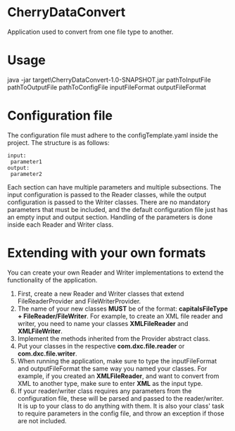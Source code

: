 # CherryDataConvert

Application used to convert from one file type to another. 

# Usage

java -jar target\CherryDataConvert-1.0-SNAPSHOT.jar pathToInputFile pathToOutputFile pathToConfigFile inputFileFormat outputFileFormat

# Configuration file

The configuration file must adhere to the configTemplate.yaml inside the project. The structure is as follows:

    input:   
     parameter1   
    output:  
     parameter2  
 
Each section can have multiple parameters and multiple subsections. The input configuration is passed to the Reader classes, while the output configuration is passed to the Writer classes. There are no mandatory parameters that must be included, and the default configuration file just has an empty input and output section. Handling of the parameters is done inside each Reader and Writer class. 

# Extending with your own formats

You can create your own Reader and Writer implementations to extend the functionality of the application.

1. First, create a new Reader and Writer classes that extend FileReaderProvider and FileWriterProvider.
  1. The name of your new classes **MUST** be of the format: **capitalsFileType + FileReader/FileWriter**. For example, to create an XML file reader and writer, you need      to name your classes **XMLFileReader** and **XMLFileWriter**.
2. Implement the methods inherited from the Provider abstract class.
3. Put your classes in the respective **com.dxc.file.reader** or **com.dxc.file.writer**.
4. When running the application, make sure to type the inputFileFormat and outputFileFormat the same way you named your classes. For example, if you created an **XMLFileReader**, and want to convert from XML to another type, make sure to enter **XML** as the input type.
5. If your reader/writer class requires any parameters from the configuration file, these will be parsed and passed to the reader/writer. It is up to your class to do anything with them. It is also your class' task to require parameters in the config file, and throw an exception if those are not included.
